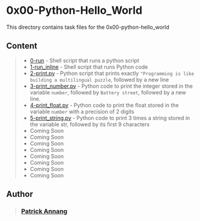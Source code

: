 # 0x00-Python-Hello_World

This directory contains task files for the 0x00-python-hello_world

## Content
> * [0-run](https://github.com/C-distin/alx-higher_level_programming/blob/main/0x00-python-hello_world/0-run) - Shell script that runs a python script
> * [1-run_inline](https://github.com/C-distin/alx-higher_level_programming/blob/main/0x00-python-hello_world/1-run_inline) - Shell script that runs Python code
> * [2-print.py](https://github.com/C-distin/alx-higher_level_programming/blob/main/0x00-python-hello_world/2-print.py) - Python script that prints exactly `"Programming is like building a multilingual puzzle`, followed by a new line
> * [3-print_number.py](https://github.com/C-distin/alx-higher_level_programming/blob/main/0x00-python-hello_world/3-print_number.py) -  Python code to print the integer stored in the variable `number`, followed by `Battery street`, followed by a new line.
> * [4-print_float.py](https://github.com/C-distin/alx-higher_level_programming/blob/main/0x00-python-hello_world/4-print_float.py) - Python code to print the float stored in the variable `number` with a precision of 2 digits
> * [5-print_string.py](https://github.com/C-distin/alx-higher_level_programming/blob/main/0x00-python-hello_world/5-print_string.py) - Python code to print 3 times a string stored in the variable str, followed by its first 9 characters
> * Coming Soon
> * Coming Soon
> * Coming Soon
> * Coming Soon
> * Coming Soon
> * Coming Soon
> * Coming Soon
> * Coming Soon

## Author
> ### [Patrick Annang](https://github.com/C-distin)